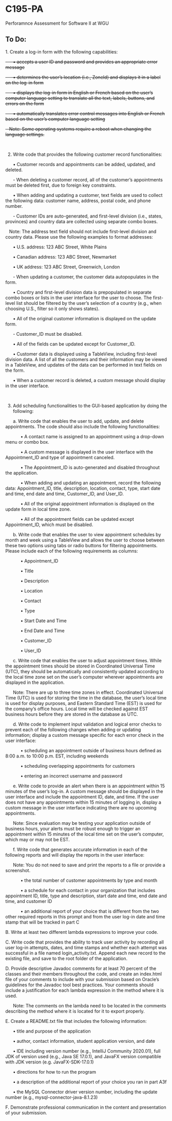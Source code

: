 # C195-PA
Perforamnce Assessment for Software II at WGU

<H2>To Do:</H2>
1.  Create a log-in form with the following capabilities:

~~&nbsp;&nbsp;&nbsp;&nbsp;&nbsp;&nbsp;•  accepts a user ID and password and provides an appropriate error message~~

~~&nbsp;&nbsp;&nbsp;&nbsp;&nbsp;&nbsp;•  determines the user’s location (i.e., ZoneId) and displays it in a label on the log-in form~~

~~&nbsp;&nbsp;&nbsp;&nbsp;&nbsp;&nbsp;•  displays the log-in form in English or French based on the user’s computer language setting to translate all the text, labels, buttons, and errors on the form~~

~~&nbsp;&nbsp;&nbsp;&nbsp;&nbsp;&nbsp;•  automatically translates error control messages into English or French based on the user’s computer language setting~~


~~&nbsp;&nbsp;&nbsp;Note: Some operating systems require a reboot when changing the language settings.~~

<br>

2.  Write code that provides the following customer record functionalities:

&nbsp;&nbsp;&nbsp;&nbsp;&nbsp;&nbsp;•  Customer records and appointments can be added, updated, and deleted.

&nbsp;&nbsp;&nbsp;&nbsp;&nbsp;&nbsp;-  When deleting a customer record, all of the customer’s appointments must be deleted first, due to foreign key constraints.

&nbsp;&nbsp;&nbsp;&nbsp;&nbsp;&nbsp;•  When adding and updating a customer, text fields are used to collect the following data: customer name, address, postal code, and phone number.

&nbsp;&nbsp;&nbsp;&nbsp;&nbsp;&nbsp;-  Customer IDs are auto-generated, and first-level division (i.e., states, provinces) and country data are collected using separate combo boxes.


&nbsp;&nbsp;&nbsp;Note: The address text field should not include first-level division and country data. Please use the following examples to format addresses:

&nbsp;&nbsp;&nbsp;&nbsp;&nbsp;&nbsp;•  U.S. address: 123 ABC Street, White Plains

&nbsp;&nbsp;&nbsp;&nbsp;&nbsp;&nbsp;•  Canadian address: 123 ABC Street, Newmarket

&nbsp;&nbsp;&nbsp;&nbsp;&nbsp;&nbsp;•  UK address: 123 ABC Street, Greenwich, London


&nbsp;&nbsp;&nbsp;&nbsp;&nbsp;&nbsp;-  When updating a customer, the customer data autopopulates in the form.


&nbsp;&nbsp;&nbsp;&nbsp;&nbsp;&nbsp;•  Country and first-level division data is prepopulated in separate combo boxes or lists in the user interface for the user to choose. The first-level list should be filtered by the user’s selection of a country (e.g., when choosing U.S., filter so it only shows states).

&nbsp;&nbsp;&nbsp;&nbsp;&nbsp;&nbsp;•  All of the original customer information is displayed on the update form.

&nbsp;&nbsp;&nbsp;&nbsp;&nbsp;&nbsp;-  Customer_ID must be disabled.

&nbsp;&nbsp;&nbsp;&nbsp;&nbsp;&nbsp;•  All of the fields can be updated except for Customer_ID.

&nbsp;&nbsp;&nbsp;&nbsp;&nbsp;&nbsp;•  Customer data is displayed using a TableView, including first-level division data. A list of all the customers and their information may be viewed in a TableView, and updates of the data can be performed in text fields on the form.

&nbsp;&nbsp;&nbsp;&nbsp;&nbsp;&nbsp;•  When a customer record is deleted, a custom message should display in the user interface.

<br>

3.  Add scheduling functionalities to the GUI-based application by doing the following:

&nbsp;&nbsp;&nbsp;&nbsp;&nbsp;&nbsp;a.  Write code that enables the user to add, update, and delete appointments. The code should also include the following functionalities:

&nbsp;&nbsp;&nbsp;&nbsp;&nbsp;&nbsp;&nbsp;&nbsp;&nbsp;&nbsp;&nbsp;&nbsp;•  A contact name is assigned to an appointment using a drop-down menu or combo box.

&nbsp;&nbsp;&nbsp;&nbsp;&nbsp;&nbsp;&nbsp;&nbsp;&nbsp;&nbsp;&nbsp;&nbsp;•  A custom message is displayed in the user interface with the Appointment_ID and type of appointment canceled.

&nbsp;&nbsp;&nbsp;&nbsp;&nbsp;&nbsp;&nbsp;&nbsp;&nbsp;&nbsp;&nbsp;&nbsp;•  The Appointment_ID is auto-generated and disabled throughout the application.

&nbsp;&nbsp;&nbsp;&nbsp;&nbsp;&nbsp;&nbsp;&nbsp;&nbsp;&nbsp;&nbsp;&nbsp;•  When adding and updating an appointment, record the following data: Appointment_ID, title, description, location, contact, type, start date and time, end date and time, Customer_ID, and User_ID.

&nbsp;&nbsp;&nbsp;&nbsp;&nbsp;&nbsp;&nbsp;&nbsp;&nbsp;&nbsp;&nbsp;&nbsp;•  All of the original appointment information is displayed on the update form in local time zone.

&nbsp;&nbsp;&nbsp;&nbsp;&nbsp;&nbsp;&nbsp;&nbsp;&nbsp;&nbsp;&nbsp;&nbsp;•  All of the appointment fields can be updated except Appointment_ID, which must be disabled.


&nbsp;&nbsp;&nbsp;&nbsp;&nbsp;&nbsp;b.  Write code that enables the user to view appointment schedules by month and week using a TableView and allows the user to choose between these two options using tabs or radio buttons for filtering appointments. Please include each of the following requirements as columns:

&nbsp;&nbsp;&nbsp;&nbsp;&nbsp;&nbsp;&nbsp;&nbsp;&nbsp;&nbsp;&nbsp;&nbsp;•  Appointment_ID

&nbsp;&nbsp;&nbsp;&nbsp;&nbsp;&nbsp;&nbsp;&nbsp;&nbsp;&nbsp;&nbsp;&nbsp;•  Title

&nbsp;&nbsp;&nbsp;&nbsp;&nbsp;&nbsp;&nbsp;&nbsp;&nbsp;&nbsp;&nbsp;&nbsp;•  Description

&nbsp;&nbsp;&nbsp;&nbsp;&nbsp;&nbsp;&nbsp;&nbsp;&nbsp;&nbsp;&nbsp;&nbsp;•  Location

&nbsp;&nbsp;&nbsp;&nbsp;&nbsp;&nbsp;&nbsp;&nbsp;&nbsp;&nbsp;&nbsp;&nbsp;•  Contact

&nbsp;&nbsp;&nbsp;&nbsp;&nbsp;&nbsp;&nbsp;&nbsp;&nbsp;&nbsp;&nbsp;&nbsp;•  Type

&nbsp;&nbsp;&nbsp;&nbsp;&nbsp;&nbsp;&nbsp;&nbsp;&nbsp;&nbsp;&nbsp;&nbsp;•  Start Date and Time

&nbsp;&nbsp;&nbsp;&nbsp;&nbsp;&nbsp;&nbsp;&nbsp;&nbsp;&nbsp;&nbsp;&nbsp;•  End Date and Time

&nbsp;&nbsp;&nbsp;&nbsp;&nbsp;&nbsp;&nbsp;&nbsp;&nbsp;&nbsp;&nbsp;&nbsp;•  Customer_ID

&nbsp;&nbsp;&nbsp;&nbsp;&nbsp;&nbsp;&nbsp;&nbsp;&nbsp;&nbsp;&nbsp;&nbsp;•  User_ID


&nbsp;&nbsp;&nbsp;&nbsp;&nbsp;&nbsp;c.  Write code that enables the user to adjust appointment times. While the appointment times should be stored in Coordinated Universal Time (UTC), they should be automatically and consistently updated according to the local time zone set on the user’s computer wherever appointments are displayed in the application.


&nbsp;&nbsp;&nbsp;&nbsp;&nbsp;&nbsp;Note: There are up to three time zones in effect. Coordinated Universal Time (UTC) is used for storing the time in the database, the user’s local time is used for display purposes, and Eastern Standard Time (EST) is used for the company’s office hours. Local time will be checked against EST business hours before they are stored in the database as UTC.


&nbsp;&nbsp;&nbsp;&nbsp;&nbsp;&nbsp;d.  Write code to implement input validation and logical error checks to prevent each of the following changes when adding or updating information; display a custom message specific for each error check in the user interface:

&nbsp;&nbsp;&nbsp;&nbsp;&nbsp;&nbsp;&nbsp;&nbsp;&nbsp;&nbsp;&nbsp;&nbsp;•  scheduling an appointment outside of business hours defined as 8:00 a.m. to 10:00 p.m. EST, including weekends

&nbsp;&nbsp;&nbsp;&nbsp;&nbsp;&nbsp;&nbsp;&nbsp;&nbsp;&nbsp;&nbsp;&nbsp;•  scheduling overlapping appointments for customers

&nbsp;&nbsp;&nbsp;&nbsp;&nbsp;&nbsp;&nbsp;&nbsp;&nbsp;&nbsp;&nbsp;&nbsp;•  entering an incorrect username and password


&nbsp;&nbsp;&nbsp;&nbsp;&nbsp;&nbsp;e.  Write code to provide an alert when there is an appointment within 15 minutes of the user’s log-in. A custom message should be displayed in the user interface and include the appointment ID, date, and time. If the user does not have any appointments within 15 minutes of logging in, display a custom message in the user interface indicating there are no upcoming appointments.


&nbsp;&nbsp;&nbsp;&nbsp;&nbsp;&nbsp;Note: Since evaluation may be testing your application outside of business hours, your alerts must be robust enough to trigger an appointment within 15 minutes of the local time set on the user’s computer, which may or may not be EST.


&nbsp;&nbsp;&nbsp;&nbsp;&nbsp;&nbsp;f.  Write code that generates accurate information in each of the following reports and will display the reports in the user interface:


&nbsp;&nbsp;&nbsp;&nbsp;&nbsp;&nbsp;Note: You do not need to save and print the reports to a file or provide a screenshot.


&nbsp;&nbsp;&nbsp;&nbsp;&nbsp;&nbsp;&nbsp;&nbsp;&nbsp;&nbsp;&nbsp;&nbsp;•  the total number of customer appointments by type and month

&nbsp;&nbsp;&nbsp;&nbsp;&nbsp;&nbsp;&nbsp;&nbsp;&nbsp;&nbsp;&nbsp;&nbsp;•  a schedule for each contact in your organization that includes appointment ID, title, type and description, start date and time, end date and time, and customer ID

&nbsp;&nbsp;&nbsp;&nbsp;&nbsp;&nbsp;&nbsp;&nbsp;&nbsp;&nbsp;&nbsp;&nbsp;•  an additional report of your choice that is different from the two other required reports in this prompt and from the user log-in date and time stamp that will be tracked in part C


B.  Write at least two different lambda expressions to improve your code.


C.  Write code that provides the ability to track user activity by recording all user log-in attempts, dates, and time stamps and whether each attempt was successful in a file named login_activity.txt. Append each new record to the existing file, and save to the root folder of the application.


D.  Provide descriptive Javadoc comments for at least 70 percent of the classes and their members throughout the code, and create an index.html file of your comments to include with your submission based on Oracle’s guidelines for the Javadoc tool best practices. Your comments should include a justification for each lambda expression in the method where it is used.


&nbsp;&nbsp;&nbsp;&nbsp;&nbsp;&nbsp;Note: The comments on the lambda need to be located in the comments describing the method where it is located for it to export properly.


E.  Create a README.txt file that includes the following information:

&nbsp;&nbsp;&nbsp;&nbsp;&nbsp;&nbsp;•  title and purpose of the application

&nbsp;&nbsp;&nbsp;&nbsp;&nbsp;&nbsp;•  author, contact information, student application version, and date

&nbsp;&nbsp;&nbsp;&nbsp;&nbsp;&nbsp;•  IDE including version number (e.g., IntelliJ Community 2020.01), full JDK of version used (e.g., Java SE 17.0.1), and JavaFX version compatible with JDK version (e.g. JavaFX-SDK-17.0.1)

&nbsp;&nbsp;&nbsp;&nbsp;&nbsp;&nbsp;•  directions for how to run the program

&nbsp;&nbsp;&nbsp;&nbsp;&nbsp;&nbsp;•  a description of the additional report of your choice you ran in part A3f

&nbsp;&nbsp;&nbsp;&nbsp;&nbsp;&nbsp;•  the MySQL Connector driver version number, including the update number (e.g., mysql-connector-java-8.1.23)


F.  Demonstrate professional communication in the content and presentation of your submission.